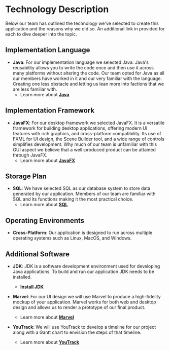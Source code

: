 # Technology Description
Below our team has outlined the technology we've selected to create this application and the reasons why we did so. An additional link in provided for each to dive deeper into the topic.

## Implementation Language 
+ **Java**: For our implementation language we selected Java. Java's reusability allows you to write the code once and then use it across many platforms without altering the code. Our team opted for Java as all our members have worked in it and our very familiar with the language. Creating one less obstacle and letting us lean more into factions that we are less familiar with.
  + Learn more about [**Java**](https://www.ibm.com/docs/en/aix/7.1?topic=monitoring-advantages-java)

## Implementation Framework
+ **JavaFX**: For our desktop framework we selected JavaFX. It is a versatile framework for building desktop applications, offering modern UI features with rich graphics, and cross-platform compatibility. Its use of FXML for UI design, the Scene Builder tool, and a wide range of controls simplifies development. Why much of our team is unfamiliar with this GUI aspect we believe that a well-produced product can be attained through JavaFX.
  + Learn more about [**JavaFX**](https://www.oracle.com/technical-resources/articles/java/casa.html)

## Storage Plan
+ **SQL**: We have selected SQL as our database system to store data generated by our application. Members of our team are familiar with SQL and its functions making it the most practical choice.
  + Learn more about [**SQL**](https://codeop.tech/what-is-sql/#:~:text=What%20is%20SQL%20used%20for,small%20datasets%20to%20large%20stacks.)

## Operating Environments
+ **Cross-Platform**: Our application is designed to run across multiple operating systems such as Linux, MacOS, and Windows.

## Additional Software
+ **JDK**: JDK is a software development environment used for developing Java applications. To build and run our application JDK needs to be installed.
  + [**Install JDK**](https://www.oracle.com/java/technologies/downloads/)
  
+ **Marvel**: For our UI design we will use Marvel to produce a high-fidelity mockup of your application. Marvel works for both web and desktop design and allows us to render a prototype of our final product.
  + Learn more about [**Marvel**](https://marvelapp.com/)
  
+ **YouTrack**: We will use YouTrack to develop a timeline for our project along with a Gantt chart to envision the steps of that timeline.
  + Learn more about [**YouTrack**](https://www.jetbrains.com/youtrack/?gclid=Cj0KCQjw7JOpBhCfARIsAL3bobeFxyC3gfzE_h2iG7DA30Ell1GVpWQSG6ky2A_kcYXKRiLiMK0OabQaAjrHEALw_wcB)
